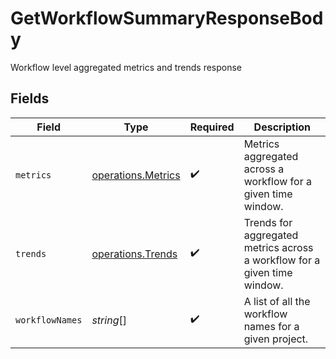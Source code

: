 # GetWorkflowSummaryResponseBody

Workflow level aggregated metrics and trends response


## Fields

| Field                                                                    | Type                                                                     | Required                                                                 | Description                                                              |
| ------------------------------------------------------------------------ | ------------------------------------------------------------------------ | ------------------------------------------------------------------------ | ------------------------------------------------------------------------ |
| `metrics`                                                                | [operations.Metrics](../../../sdk/models/operations/metrics.md)          | :heavy_check_mark:                                                       | Metrics aggregated across a workflow for a given time window.            |
| `trends`                                                                 | [operations.Trends](../../../sdk/models/operations/trends.md)            | :heavy_check_mark:                                                       | Trends for aggregated metrics across a workflow for a given time window. |
| `workflowNames`                                                          | *string*[]                                                               | :heavy_check_mark:                                                       | A list of all the workflow names for a given project.                    |